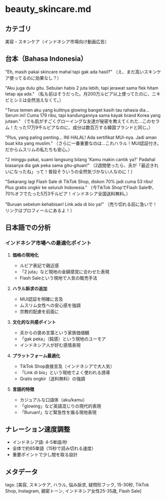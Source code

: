 # beauty_skincare.md

## カテゴリ
美容・スキンケア（インドネシア市場向け動画広告）

## 台本（Bahasa Indonesia）

"Eh, masih pakai skincare mahal tapi gak ada hasil?"
（え、まだ高いスキンケア使ってるのに効果なし？）

"Aku juga dulu gitu. Sebulan habis 2 juta lebih, tapi jerawat sama flek hitam tetap aja ada."
（私も前はそうだった。月200万ルピア以上使ってたのに、ニキビとシミは全然消えなくて。）

"Terus temen aku yang kulitnya glowing banget kasih tau rahasia dia... Serum ini! Cuma 179 ribu, tapi kandungannya sama kayak brand Korea yang jutaan."
（でも肌がすごくグローイングな友達が秘密を教えてくれた...このセラム！たった17万9千ルピアなのに、成分は数百万する韓国ブランドと同じ。）

"Plus, yang paling penting... INI HALAL! Ada sertifikat MUI-nya. Jadi aman buat kita yang muslim."
（さらに一番重要なのは...これハラル！MUI認証付き。だからムスリムの私たちも安心。）

"2 minggu pakai, suami langsung bilang 'Kamu makin cantik ya?' Padahal biasanya dia gak peka sama gitu-gituan!"
（2週間使ったら、夫が「最近きれいになったね」って！普段そういうの全然気づかない人なのに！）

"Sekarang lagi Flash Sale di TikTok Shop, diskon 70% jadi cuma 53 ribu! Plus gratis ongkir ke seluruh Indonesia."
（今TikTok ShopでFlash Sale中、70%オフでたった5万3千ルピア！インドネシア全国送料無料。）

"Buruan sebelum kehabisan! Link ada di bio ya!"
（売り切れる前に急いで！リンクはプロフィールにあるよ！）

## 日本語での分析

### インドネシア市場への最適化ポイント

1. **価格の現地化**
   - ルピア表記で親近感
   - 「2 juta」など現地の金額感覚に合わせた表現
   - Flash Saleという現地で人気の販売手法

2. **ハラル訴求の追加**
   - MUI認証を明確に言及
   - ムスリム女性への安心感を強調
   - 宗教的配慮を前面に

3. **文化的な共感ポイント**
   - 夫からの褒め言葉という家族価値観
   - 「gak peka」（鈍感）という現地のユーモア
   - インドネシア人が好む感情表現

4. **プラットフォーム最適化**
   - TikTok Shop直接言及（インドネシアで大人気）
   - 「Link di bio」という現地でよく使われる誘導
   - Gratis ongkir（送料無料）の強調

5. **言語的特徴**
   - カジュアルな口語体（aku/kamu）
   - 「glowing」など英語混じりの現代的表現
   - 「Buruan!」など緊急性を煽る現地表現

## ナレーション速度調整
- インドネシア語: 4-5単語/秒
- 全体で約65単語（15秒で読み切れる速度）
- 重要ポイントで少し間を取る設計

## メタデータ
tags: [美容, スキンケア, ハラル, 悩み訴求, 疑問形フック, 15-30秒, TikTok Shop, Instagram, 親密トーン, インドネシア女性25-35歳, Flash Sale]